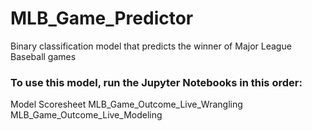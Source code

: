 # MLB_Game_Predictor
Binary classification model that predicts the winner of Major League Baseball games
### To use this model, run the Jupyter Notebooks in this order:
Model Scoresheet
MLB_Game_Outcome_Live_Wrangling
MLB_Game_Outcome_Live_Modeling

